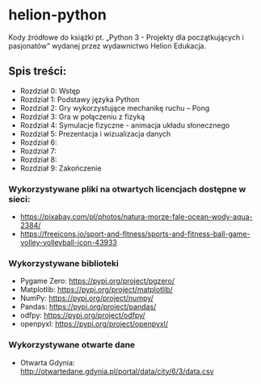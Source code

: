 # helion-python

Kody źródłowe do książki pt. „Python 3 - Projekty dla początkujących i pasjonatów” wydanej przez wydawnictwo Helion Edukacja.

## Spis treści:
* Rozdział 0: Wstęp
* Rozdział 1: Podstawy języka Python
* Rozdział 2: Gry wykorzystujące mechanikę ruchu – Pong
* Rozdział 3: Gra w połączeniu z fizyką
* Rozdział 4: Symulacje fizyczne - animacja układu słonecznego
* Rozdział 5: Prezentacja i wizualizacja danych
* Rozdział 6:
* Rozdział 7:
* Rozdział 8:
* Rozdział 9: Zakończenie


### Wykorzystywane pliki na otwartych licencjach dostępne w sieci:
* https://pixabay.com/pl/photos/natura-morze-fale-ocean-wody-aqua-2384/
* https://freeicons.io/sport-and-fitness/sports-and-fitness-ball-game-volley-volleyball-icon-43933


### Wykorzystywane biblioteki
* Pygame Zero: https://pypi.org/project/pgzero/
* Matplotlib: https://pypi.org/project/matplotlib/
* NumPy: https://pypi.org/project/numpy/
* Pandas: https://pypi.org/project/pandas/
* odfpy: https://pypi.org/project/odfpy/
* openpyxl: https://pypi.org/project/openpyxl/

### Wykorzystywane otwarte dane
* Otwarta Gdynia: http://otwartedane.gdynia.pl/portal/data/city/6/3/data.csv
